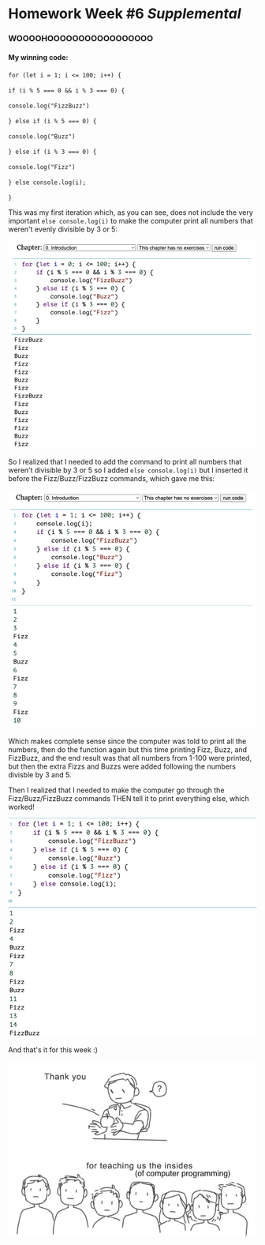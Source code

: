 # Homework Week #6 *Supplemental*

### **WOOOOHOOOOOOOOOOOOOOOOO**

#### My winning code: 

`for (let i = 1; i <= 100; i++) {`
	
`if (i % 5 === 0 && i % 3 === 0) {`
		
`console.log("FizzBuzz")`
		
`} else if (i % 5 === 0) {`
		
`console.log("Buzz")`
		
`} else if (i % 3 === 0) {`
		
`console.log("Fizz")`
		
`} else console.log(i);`
	
`}`

This was my first iteration which, as you can see, does not include the very important `else console.log(i)` to make the computer print all numbers that weren't evenly divisible by 3 or 5:

![FizzBuzzFizz](FizzBuzzFizz.jpg)

So I realized that I needed to add the command to print all numbers that weren't divisible by 3 or 5 so I added `else console.log(i)` but I inserted it before the Fizz/Buzz/FizzBuzz commands, which gave me this: 

![123Fizz](123Fizz.jpg)

Which makes complete sense since the computer was told to print all the numbers, then do the function again but this time printing Fizz, Buzz, and FizzBuzz, and the end result was that all numbers from 1-100 were printed, but then the extra Fizzs and Buzzs were added following the numbers divisble by 3 and 5. 

Then I realized that I needed to make the computer go through the Fizz/Buzz/FizzBuzz commands THEN tell it to print everything else, which worked!

![12Fizz](12Fizz.jpg)

And that's it for this week :) 


![ThankYou](ThankYou.jpg)


